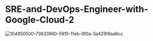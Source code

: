 # SRE-and-DevOps-Engineer-with-Google-Cloud-2

![104850500-73633980-5915-11eb-9f0a-3a429f8aa6cc](https://user-images.githubusercontent.com/46487696/105800881-d6ac3600-5fbd-11eb-8779-54b3fb71c427.png)
